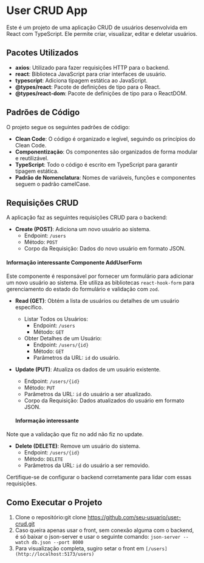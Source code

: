 # User CRUD App

Este é um projeto de uma aplicação CRUD de usuários desenvolvida em React com TypeScript. Ele permite criar, visualizar, editar e deletar usuários.

## Pacotes Utilizados

- **axios**: Utilizado para fazer requisições HTTP para o backend.
- **react**: Biblioteca JavaScript para criar interfaces de usuário.
- **typescript**: Adiciona tipagem estática ao JavaScript.
- **@types/react**: Pacote de definições de tipo para o React.
- **@types/react-dom**: Pacote de definições de tipo para o ReactDOM.

## Padrões de Código

O projeto segue os seguintes padrões de código:

- **Clean Code**: O código é organizado e legível, seguindo os princípios do Clean Code.
- **Componentização**: Os componentes são organizados de forma modular e reutilizável.
- **TypeScript**: Todo o código é escrito em TypeScript para garantir tipagem estática.
- **Padrão de Nomenclatura**: Nomes de variáveis, funções e componentes seguem o padrão camelCase.

## Requisições CRUD

A aplicação faz as seguintes requisições CRUD para o backend:

- **Create (POST)**: Adiciona um novo usuário ao sistema.
  - Endpoint: `/users`
  - Método: `POST`
  - Corpo da Requisição: Dados do novo usuário em formato JSON.

#### Informação interessante Componente AddUserForm

Este componente é responsável por fornecer um formulário para adicionar um novo usuário ao sistema. Ele utiliza as bibliotecas `react-hook-form` para gerenciamento do estado do formulário e validação com `zod`.
  
- **Read (GET)**: Obtém a lista de usuários ou detalhes de um usuário específico.
  - Listar Todos os Usuários:
    - Endpoint: `/users`
    - Método: `GET`
  - Obter Detalhes de um Usuário:
    - Endpoint: `/users/{id}`
    - Método: `GET`
    - Parâmetros da URL: `id` do usuário.
  
- **Update (PUT)**: Atualiza os dados de um usuário existente.
  - Endpoint: `/users/{id}`
  - Método: `PUT`
  - Parâmetros da URL: `id` do usuário a ser atualizado.
  - Corpo da Requisição: Dados atualizados do usuário em formato JSON.
  
  #### Informação interessante

Note que a validação que fiz no add não fiz no update.
  
- **Delete (DELETE)**: Remove um usuário do sistema.
  - Endpoint: `/users/{id}`
  - Método: `DELETE`
  - Parâmetros da URL: `id` do usuário a ser removido.

Certifique-se de configurar o backend corretamente para lidar com essas requisições.

## Como Executar o Projeto

1. Clone o repositório:git clone https://github.com/seu-usuario/user-crud.git
2. Caso queira apenas usar o front, sem conexão alguma com o backend, é só baixar o json-server e usar o seguinte comando: `json-server --watch db.json --port 8000`
3. Para visualização completa, sugiro setar o front em `[/users](http://localhost:5173/users)`

